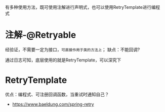 有多种使用方法，既可使用注解进行声明式，也可以使用RetryTemplate进行编程式

# 注解-@Retryable
经验证，不需要一定为接口，`可直接作用于类的方法上`；
缺点：不能回调?

通过日志可知，底层使用的就是RetryTemplate，可以深究下

# RetryTemplate
优点：编程式、可注册回调函数，当重试时通知自己？


* https://www.baeldung.com/spring-retry
